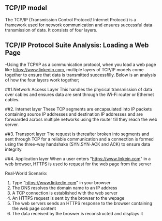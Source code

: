 ## TCP/IP model
The TCP/IP (Transmission Control Protocol/ Internet Protocol) is a framework used for network communication and ensures successful data transmission of data. It consists of four layers.

## TCP/IP Protocol Suite Analysis: Loading a Web Page

-Using the TCP/IP as a communication protocol, when you load a web page like https://www.linkedin.com, multiple layers of TCP/IP models come together to ensure that data is transmitted successfilly. Below is an analysis of how the four layers work together;

##1.Network Access Layer
This handles the physical transmission of data over cables and ensures data are sent through the Wi-Fi router or Ethernet cables.

##2. Internet layer
These TCP segments are encapsulated into IP packets containing source IP addresses and destination IP addresses and are forwaarded across multiple networks using the router till they reach the web server.

##3. Transport layer
The request is thereafter broken into segments and sent through TCP for a reliable communication and a connection is formed using the three-way handshake (SYN.SYN-ACK and ACK) to ensure data integrity.
 
##4.  Application layer
When a user enters "https://www.linkein.com" in a web browser, HTTPS is used to request for the web page from the server

Real-World Scenario:

1. Type "https://www.linkedin.com" in your browser
2. The DNS resolves the domain name to an IP address
3. A TCP connection is established with the web server
4. An HTTPS request is sent by the browser to the wepage
5. The web servers sends an HTTPS response to the browser containing the web page content
6. The data received by the broswer is reconstructed and displays it  